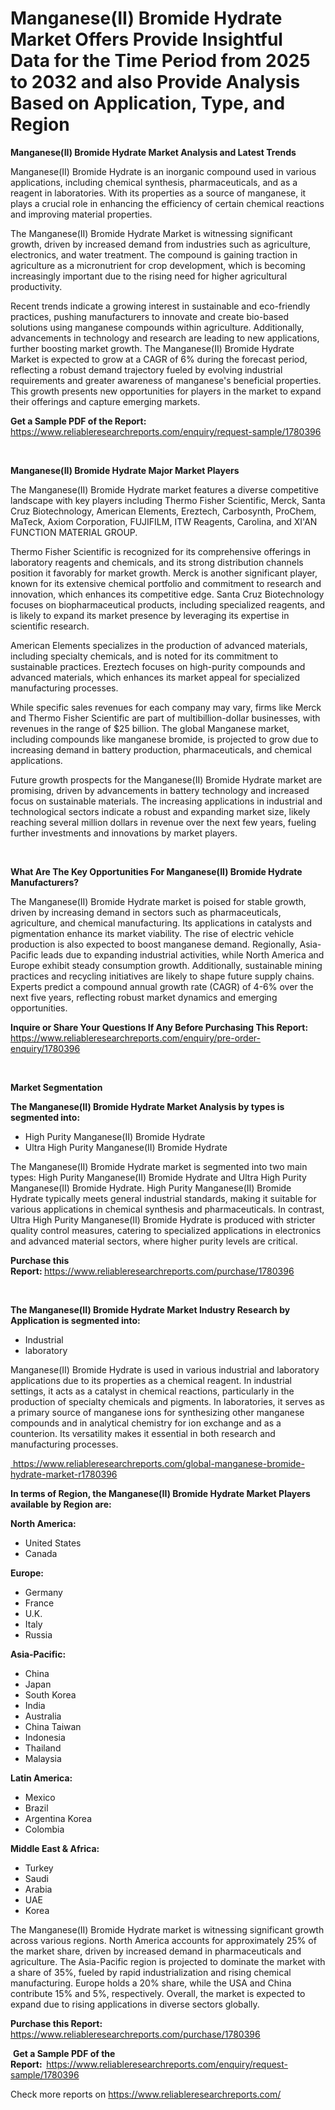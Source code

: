 <p><h1>Manganese(II) Bromide Hydrate Market Offers Provide Insightful Data for the Time Period from 2025 to 2032 and also Provide Analysis Based on Application, Type, and Region</h1></p><p><strong>Manganese(II) Bromide Hydrate Market Analysis and Latest Trends</strong></p>
<p><p>Manganese(II) Bromide Hydrate is an inorganic compound used in various applications, including chemical synthesis, pharmaceuticals, and as a reagent in laboratories. With its properties as a source of manganese, it plays a crucial role in enhancing the efficiency of certain chemical reactions and improving material properties.</p><p>The Manganese(II) Bromide Hydrate Market is witnessing significant growth, driven by increased demand from industries such as agriculture, electronics, and water treatment. The compound is gaining traction in agriculture as a micronutrient for crop development, which is becoming increasingly important due to the rising need for higher agricultural productivity.</p><p>Recent trends indicate a growing interest in sustainable and eco-friendly practices, pushing manufacturers to innovate and create bio-based solutions using manganese compounds within agriculture. Additionally, advancements in technology and research are leading to new applications, further boosting market growth. The Manganese(II) Bromide Hydrate Market is expected to grow at a CAGR of 6% during the forecast period, reflecting a robust demand trajectory fueled by evolving industrial requirements and greater awareness of manganese's beneficial properties. This growth presents new opportunities for players in the market to expand their offerings and capture emerging markets.</p></p>
<p><strong>Get a Sample PDF of the Report:&nbsp;</strong> <a href="https://www.reliableresearchreports.com/enquiry/request-sample/1780396?utm_campaign=2279&utm_medium=2&utm_source=Github&utm_content=ia&utm_term=03042025&utm_id=manganeseii-bromide-hydrate">https://www.reliableresearchreports.com/enquiry/request-sample/1780396</a></p>
<p>&nbsp;</p>
<p><strong>Manganese(II) Bromide Hydrate Major Market Players</strong></p>
<p><p>The Manganese(II) Bromide Hydrate market features a diverse competitive landscape with key players including Thermo Fisher Scientific, Merck, Santa Cruz Biotechnology, American Elements, Ereztech, Carbosynth, ProChem, MaTeck, Axiom Corporation, FUJIFILM, ITW Reagents, Carolina, and XI'AN FUNCTION MATERIAL GROUP. </p><p>Thermo Fisher Scientific is recognized for its comprehensive offerings in laboratory reagents and chemicals, and its strong distribution channels position it favorably for market growth. Merck is another significant player, known for its extensive chemical portfolio and commitment to research and innovation, which enhances its competitive edge. Santa Cruz Biotechnology focuses on biopharmaceutical products, including specialized reagents, and is likely to expand its market presence by leveraging its expertise in scientific research.</p><p>American Elements specializes in the production of advanced materials, including specialty chemicals, and is noted for its commitment to sustainable practices. Ereztech focuses on high-purity compounds and advanced materials, which enhances its market appeal for specialized manufacturing processes.</p><p>While specific sales revenues for each company may vary, firms like Merck and Thermo Fisher Scientific are part of multibillion-dollar businesses, with revenues in the range of $25 billion. The global Manganese market, including compounds like manganese bromide, is projected to grow due to increasing demand in battery production, pharmaceuticals, and chemical applications.</p><p>Future growth prospects for the Manganese(II) Bromide Hydrate market are promising, driven by advancements in battery technology and increased focus on sustainable materials. The increasing applications in industrial and technological sectors indicate a robust and expanding market size, likely reaching several million dollars in revenue over the next few years, fueling further investments and innovations by market players.</p></p>
<p>&nbsp;</p>
<p><strong>What Are The Key Opportunities For Manganese(II) Bromide Hydrate Manufacturers?</strong></p>
<p><p>The Manganese(II) Bromide Hydrate market is poised for stable growth, driven by increasing demand in sectors such as pharmaceuticals, agriculture, and chemical manufacturing. Its applications in catalysts and pigmentation enhance its market viability. The rise of electric vehicle production is also expected to boost manganese demand. Regionally, Asia-Pacific leads due to expanding industrial activities, while North America and Europe exhibit steady consumption growth. Additionally, sustainable mining practices and recycling initiatives are likely to shape future supply chains. Experts predict a compound annual growth rate (CAGR) of 4-6% over the next five years, reflecting robust market dynamics and emerging opportunities.</p></p>
<p><strong>Inquire or Share Your Questions If Any Before Purchasing This Report:</strong> <a href="https://www.reliableresearchreports.com/enquiry/pre-order-enquiry/1780396?utm_campaign=2279&utm_medium=2&utm_source=Github&utm_content=ia&utm_term=03042025&utm_id=manganeseii-bromide-hydrate">https://www.reliableresearchreports.com/enquiry/pre-order-enquiry/1780396</a></p>
<p>&nbsp;</p>
<p><strong>Market Segmentation</strong></p>
<p><strong>The Manganese(II) Bromide Hydrate Market Analysis by types is segmented into:</strong></p>
<p><ul><li>High Purity Manganese(II) Bromide Hydrate</li><li>Ultra High Purity Manganese(II) Bromide Hydrate</li></ul></p>
<p><p>The Manganese(II) Bromide Hydrate market is segmented into two main types: High Purity Manganese(II) Bromide Hydrate and Ultra High Purity Manganese(II) Bromide Hydrate. High Purity Manganese(II) Bromide Hydrate typically meets general industrial standards, making it suitable for various applications in chemical synthesis and pharmaceuticals. In contrast, Ultra High Purity Manganese(II) Bromide Hydrate is produced with stricter quality control measures, catering to specialized applications in electronics and advanced material sectors, where higher purity levels are critical.</p></p>
<p><strong>Purchase this Report:&nbsp;</strong><a href="https://www.reliableresearchreports.com/purchase/1780396?utm_campaign=2279&utm_medium=2&utm_source=Github&utm_content=ia&utm_term=03042025&utm_id=manganeseii-bromide-hydrate">https://www.reliableresearchreports.com/purchase/1780396</a></p>
<p>&nbsp;</p>
<p><strong>The Manganese(II) Bromide Hydrate Market Industry Research by Application is segmented into:</strong></p>
<p><ul><li>Industrial</li><li>laboratory</li></ul></p>
<p><p>Manganese(II) Bromide Hydrate is used in various industrial and laboratory applications due to its properties as a chemical reagent. In industrial settings, it acts as a catalyst in chemical reactions, particularly in the production of specialty chemicals and pigments. In laboratories, it serves as a primary source of manganese ions for synthesizing other manganese compounds and in analytical chemistry for ion exchange and as a counterion. Its versatility makes it essential in both research and manufacturing processes.</p></p>
<p><a href="https://www.reliableresearchreports.com/global-manganese-bromide-hydrate-market-r1780396?utm_campaign=2279&utm_medium=2&utm_source=Github&utm_content=ia&utm_term=03042025&utm_id=manganeseii-bromide-hydrate">&nbsp;https://www.reliableresearchreports.com/global-manganese-bromide-hydrate-market-r1780396</a></p>
<p><strong>In terms of Region, the Manganese(II) Bromide Hydrate Market Players available by Region are:</strong></p>
<p>
    <p> <strong> North America: </strong>
        <ul>
            <li>United States</li>
            <li>Canada</li>
        </ul>
        </p> 
    <p> <strong> Europe: </strong>
        <ul>
            <li>Germany</li>
            <li>France</li>
            <li>U.K.</li>
            <li>Italy</li>
            <li>Russia</li>
        </ul>
        </p> 
    <p> <strong> Asia-Pacific: </strong>
        <ul>
            <li>China</li>
            <li>Japan</li>
            <li>South Korea</li>
            <li>India</li>
            <li>Australia</li>
            <li>China Taiwan</li>
            <li>Indonesia</li>
            <li>Thailand</li>
            <li>Malaysia</li>
        </ul>
        </p> 
    <p> <strong> Latin America: </strong>
        <ul>
            <li>Mexico</li>
            <li>Brazil</li>
            <li>Argentina Korea</li>
            <li>Colombia</li>
        </ul>
        </p> 
    <p> <strong> Middle East & Africa: </strong>
        <ul>
            <li>Turkey</li>
            <li>Saudi</li>
            <li>Arabia</li>
            <li>UAE</li>
            <li>Korea</li>
        </ul>
    </p>
    </p>
<p><p>The Manganese(II) Bromide Hydrate market is witnessing significant growth across various regions. North America accounts for approximately 25% of the market share, driven by increased demand in pharmaceuticals and agriculture. The Asia-Pacific region is projected to dominate the market with a share of 35%, fueled by rapid industrialization and rising chemical manufacturing. Europe holds a 20% share, while the USA and China contribute 15% and 5%, respectively. Overall, the market is expected to expand due to rising applications in diverse sectors globally.</p></p>
<p><strong>Purchase this Report: </strong><a href="https://www.reliableresearchreports.com/purchase/1780396?utm_campaign=2279&utm_medium=2&utm_source=Github&utm_content=ia&utm_term=03042025&utm_id=manganeseii-bromide-hydrate">https://www.reliableresearchreports.com/purchase/1780396</a></p>
<p>&nbsp;<strong>Get a Sample PDF of the Report:&nbsp;&nbsp;</strong><a href="https://www.reliableresearchreports.com/enquiry/request-sample/1780396?utm_campaign=2279&utm_medium=2&utm_source=Github&utm_content=ia&utm_term=03042025&utm_id=manganeseii-bromide-hydrate">https://www.reliableresearchreports.com/enquiry/request-sample/1780396</a></p>
<p><strong></strong></p>
<p>Check more reports on <a href="https://www.reliableresearchreports.com/?utm_campaign=2279&utm_medium=2&utm_source=Github&utm_content=ia&utm_term=03042025&utm_id=manganeseii-bromide-hydrate">https://www.reliableresearchreports.com/</a></p>